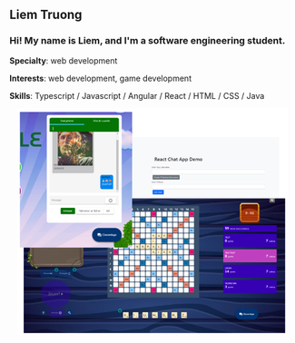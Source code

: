 ## Liem Truong

### Hi! My name is Liem, and I'm a software engineering student.


**Specialty**: web development  

**Interests**: web development, game development  

**Skills**: Typescript / Javascript / Angular / React / HTML / CSS / Java  
<p align="center">
  <img src="github-banner-updated.png" height="400">
</p>
